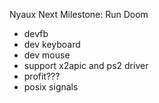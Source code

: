 Nyaux Next Milestone: Run Doom
- devfb
- dev keyboard
- dev mouse
- support x2apic and ps2 driver
- profit???
- posix signals